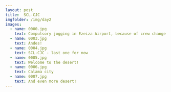 ```yaml
---
layout: post
title:  SCL-CJC
imgfolder: /img/day2
images:
  - name: 0000.jpg
    text: Compulsory jogging in Ezeiza Airport, because of crew change
  - name: 0003.jpg
    text: Andes!
  - name: 0004.jpg
    text: SCL-CJC - last one for now
  - name: 0005.jpg
    text: Welcome to the desert!
  - name: 0006.jpg
    text: Calama city
  - name: 0007.jpg
    text: And even more desert!
---
```

